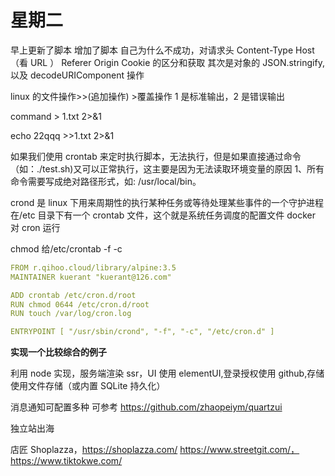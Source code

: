 # 星期二

早上更新了脚本 增加了脚本
自己为什么不成功，对请求头 Content-Type Host（看 URL ） Referer Origin Cookie 的区分和获取
其次是对象的 JSON.stringify,以及 decodeURIComponent 操作

linux 的文件操作>>(追加操作) >覆盖操作
1 是标准输出，2 是错误输出

command > 1.txt 2>&1

echo 22qqq >>1.txt 2>&1

如果我们使用 crontab 来定时执行脚本，无法执行，但是如果直接通过命令（如：./test.sh)又可以正常执行，这主要是因为无法读取环境变量的原因
1、所有命令需要写成绝对路径形式，如: /usr/local/bin。

crond 是 linux 下用来周期性的执行某种任务或等待处理某些事件的一个守护进程
在/etc 目录下有一个 crontab 文件，这个就是系统任务调度的配置文件
docker 对 cron 运行

chmod 给/etc/crontab
-f -c

```yml
FROM r.qihoo.cloud/library/alpine:3.5
MAINTAINER kuerant "kuerant@126.com"

ADD crontab /etc/cron.d/root
RUN chmod 0644 /etc/cron.d/root
RUN touch /var/log/cron.log

ENTRYPOINT [ "/usr/sbin/crond", "-f", "-c", "/etc/cron.d" ]
```

**实现一个比较综合的例子**

利用 node 实现，服务端渲染 ssr，UI 使用 elementUI,登录授权使用 github,存储使用文件存储（或内置 SQLite 持久化）

消息通知可配置多种
可参考
https://github.com/zhaopeiym/quartzui

独立站出海

店匠 Shoplazza，https://shoplazza.com/
https://www.streetgit.com/，https://www.tiktokwe.com/
